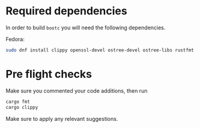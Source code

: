 # Required dependencies

In order to build `bootc` you will need the following dependencies.

Fedora:

```bash
sudo dnf install clippy openssl-devel ostree-devel ostree-libs rustfmt
```

# Pre flight checks

Make sure you commented your code additions, then run

```bash
cargo fmt
cargo clippy
```

Make sure to apply any relevant suggestions.

